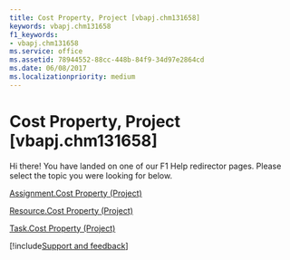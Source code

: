 ```yaml
---
title: Cost Property, Project [vbapj.chm131658]
keywords: vbapj.chm131658
f1_keywords:
- vbapj.chm131658
ms.service: office
ms.assetid: 78944552-88cc-448b-84f9-34d97e2864cd
ms.date: 06/08/2017
ms.localizationpriority: medium
---
```



# Cost Property, Project [vbapj.chm131658]

Hi there! You have landed on one of our F1 Help redirector pages. Please select the topic you were looking for below.

[Assignment.Cost Property (Project)](https://msdn.microsoft.com/library/286f8677-2dc9-a3e0-5b24-8b48d1099819%28Office.15%29.aspx)

[Resource.Cost Property (Project)](https://msdn.microsoft.com/library/2d3592ee-f328-1f47-e667-36558a068a0f%28Office.15%29.aspx)

[Task.Cost Property (Project)](https://msdn.microsoft.com/library/3b285665-f01a-fc05-2bdd-a15d51ec8f4e%28Office.15%29.aspx)

[!include[Support and feedback](~/includes/feedback-boilerplate.md)]